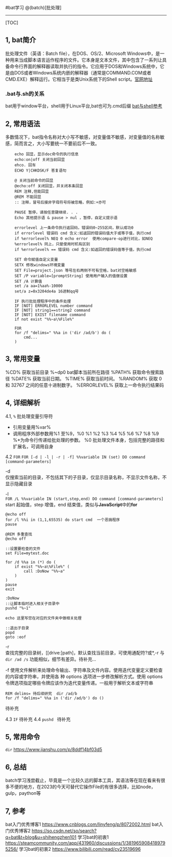 #bat学习
@(batch)[批处理]

-------------------

[TOC]

## 1, bat简介
批处理文件（英语：Batch file），在DOS、OS/2、Microsoft Windows中，是一种用来当成脚本语言运作程序的文件。它本身是文本文件，其中包含了一系列让具备命令行界面的解释器读取并执行的指令。它应用于DOS和Windows系统中，它是由DOS或者Windows系统内嵌的解释器（通常是COMMAND.COM或者CMD.EXE）解释运行。它相当于是类Unix系统下的Shell script。[官网地址](https://en.wikibooks.org/wiki/Windows_Batch_Scripting)

### .bat与.sh的关系
bat用于window平台，shell用于Linux平台,bat也可为.cmd后缀
[bat与shell参考](https://www.jianshu.com/p/ffa5b937580d)


## 2, 常用语法
多数情况下，bat指令名称对大小写不敏感，对变量值不敏感，对变量值的名称敏感，简而言之，大小写要统一不要前后不一致。

```
	echo 回显，显示doc命令的执行信息
	echo:on|off 关闭当前回显
	ehco. 回车
	ECHO Y|CHKDSK/F 答复语句
	
	@ 关闭当前命令的回显
	@echo:off 关闭回显，并关闭本条回显
    REM 注释,但能回显
    @REM 不能回显 
    :: 注释，冒号后接非字母符号将被忽略，例如:+亦可
    
	PAUSE 暂停，请按任意键继续. . . 
	Echo 其他提示语 & pause > nul ，暂停，自定义提示语
	
	errorlevel 上一条命令执行返回码，错误码0~255区间，默认成功0
	if errorlevel 错误码 cmd 含义:如返回的错误码值大于或等于值，执行cmd
	if %errorlevel% NEQ 0 echo error  使用compare-op进行对比，如NEQ 
	%errorlevel% 同上，只是使用时机有区别
	if %errorlevel% == 错误码 cmd 含义:如返回的错误码值等于值，执行cmd
	
	SET 命令赋值自定义变量
	SETX 修改windows环境变量
	SET File=project.json 等号左右两侧不可有空格，bat对空格敏感
	SET /P variable=[promptString] 使用用户输入的值做设置
	SET /A 计算值
	set /a aa=1%aa%-10000
	set/a z=0x3204de4a 16进制qq号
	
	IF 执行批处理程序中的条件处理
	IF [NOT] ERRORLEVEL number command
	IF [NOT] string1==string2 command
	IF [NOT] EXIST filename command
	if not exist "%%~a\%File%"
	
	FOR
	for /f "delims=" %%a in ('dir /ad/b') do (
		cmd...
	)	
```
 

## 3,  常用变量
%CD%  获取当前目录
%~dp0 bat脚本当前所在路径
%PATH%  获取命令搜索路径
%DATE%  获取当前日期。
%TIME%  获取当前时间。
%RANDOM% 获取 0 和 32767 之间的任意十进制数字。
%ERRORLEVEL% 获取上一命令执行结果码

## 4, 详细解析
4.1, `%`  批处理变量引导符
- 引用变量用%var%
- 调用程序外部参数用%1 至%9，%0 %1 %2 %3 %4 %5 %6 %7 %8 %9 %*为命令行传递给批处理的参数。
%0 批处理文件本身，包括完整的路径和扩展名，可调用自身

4.2 `FOR`
`FOR [-d | -l | -r | -f] %%variable IN (set) DO command [command-parameters]`

-d  
仅搜索当前的目录，不包括其下的子目录，仅显示目录名称，不显示文件名称，不显示隐藏目录

-l  
`FOR /L %%variable IN (start,step,end) DO command [command-parameters]`
start 起始值，step 增值，end 结束值，类似与**JavaScript**中的**for**
```
@echo off
for /l %%i in (1,1,65535) do start cmd  一个恶搞程序
pause
```

```
@REM 多重查找
@echo off
 
::设置要检查的文件
set File=mytest.doc
 
for /d %%a in (*) do (
    if exist "%%~a\%File%" (
        call :DoNow "%%~a"
    )
)
pause
exit
 
:DoNow
::让脚本临时进入相关子目录中
pushd "%~1"
 
echo 这里写您在对应的文件夹中做相关处理
 
::退出子目录
popd
goto :eof
```

-r  
查找完整的目录树，[[drive:]path]，默认查找当前目录，可使用通配符?或*,-r 与`dir /ad /s`  功能相似，细节有差异。待补充...

-f
使用文件解析来处理命令输出、字符串及文件内容。使用迭代变量定义要检查的内容或字符串，并使用各
种 options 选项进一步修改解析方式。使用 options 令牌选项指定哪些令牌应该作为迭代变量传递。一般用于解析文本或字符串

```
REM delims= 待后续研究  dir /ad/b 
for /f "delims=" %%a in ('dir /ad/b') do ()
```

待补充

4.3 `IF` 待补充
4.4 `pushd `  待补充


## 5, 常用命令
`dir`
https://www.jianshu.com/p/8ddf14bf03d5


## 6, 总结
batch学习浅尝截止，毕竟是一个比较久远的脚本工具，其语法等在现在看来有很多不便的地方，在2023的今天可替代它操作File的有很多选择，比如node，gulp，paython等

## 7, 参考
bat入门优秀博客1 https://www.cnblogs.com/linyfeng/p/8072002.html
bat入门优秀博客2 https://so.csdn.net/so/search?q=bat&t=blog&u=shihengzhen101
学习bat的初衷1 https://steamcommunity.com/app/431960/discussions/1/3819659084189795256/
学习bat的初衷2 https://www.bilibili.com/read/cv23519696


